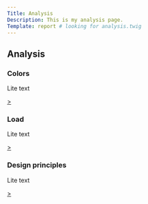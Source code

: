```yaml
---
Title: Analysis
Description: This is my analysis page.
Template: report # looking for analysis.twig
---
```


## Analysis

<div class="kmom-box">
<h3>Colors</h3>
<p>Lite text</p>
<a href="analysis/01_colors"><div class="link">></div></a>
</div>

<div class="kmom-box">
<h3>Load</h3>
<p>Lite text</p>
<a href="analysis/02_load"><div class="link">></div></a>
</div>

<div class="kmom-box">
<h3>Design principles</h3>
<p>Lite text</p>
<a href="analysis/03_designprincip"><div class="link">></div></a>
</div>
